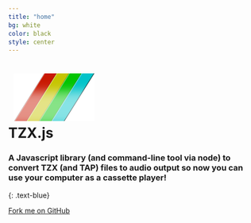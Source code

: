 ```yaml
---
title: "home"
bg: white
color: black
style: center
---
```


<h1>
  <div class="subtlecircle sectiondivider-big">
	  <img src="img/spectrum_stripe.png" alt="TZX to WAV Convertor" title="TZX to WAV Convertor" style="padding:0 10px;" />
    </div>
	  <span class="inlineblock">TZX.js</span>
</h1>

### A Javascript library (and command-line tool via node) to convert TZX (and TAP) files to audio output so now you can use your computer as a cassette player!
{: .text-blue}

<span id="forkongithub">
  <a href="{{ site.source_link }}" class="bg-blue">
    Fork me on GitHub
  </a>
</span>